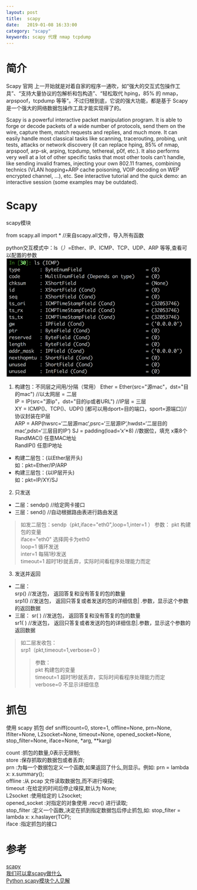 ```yaml
---
layout: post
title:  scapy
date:   2019-01-08 16:33:00
category: "scapy"
keywords: scapy 代理 nmap tcpdump
---
```


# 简介
Scapy 官网 上一开始就是对着自家的程序一通吹，如“强大的交互式包操作工具”、“支持大量协议的包解析和包构造”、“轻松取代 hping，85% 的 nmap，arpspoof，tcpdump 等等”。不过归根到底，它说的强大功能，都是基于 Scapy 是一个强大的网络数据包操作工具才能实现得了的。

Scapy is a powerful interactive packet manipulation program. It is able to forge or decode packets of a wide number of protocols, send them on the wire, capture them, match requests and replies, and much more. It can easily handle most classical tasks like scanning, tracerouting, probing, unit tests, attacks or network discovery (it can replace hping, 85% of nmap, arpspoof, arp-sk, arping, tcpdump, tethereal, p0f, etc.). It also performs very well at a lot of other specific tasks that most other tools can’t handle, like sending invalid frames, injecting your own 802.11 frames, combining technics (VLAN hopping+ARP cache poisoning, VOIP decoding on WEP encrypted channel, …), etc. See interactive tutorial and the quick demo: an interactive session (some examples may be outdated).  

# Scapy  
scapy模块

from scapy.all import *    //来自scapy.all文件，导入所有函数

python交互模式中：ls（*）*=Ether、IP、ICMP、TCP、UDP、ARP    等等,查看可以配置的参数   
![icmp](/images/posts/scapy/icmp.png "icmp")  

1. 构建包：不同层之间用/分隔（常用）
Ether = Ether(src="源mac"，dst="目的mac")    //以太网层 =  二层  
IP   = IP(src="源ip"，dst="目的ip或者URL")   //IP层   =  三层  
XY   = ICMP()、TCP()、UDP() [都可以用dport=目的端口，sport=源端口]//协议封装在IP层  
ARP  = ARP(hwsrc=‘二层源mac‘,psrc=‘三层源IP‘,hwdst=‘二层目的mac‘,pdst=‘三层目的IP‘)     SJ    = padding(load=‘x‘*8)           //数据位，填充 x乘8个  
RandMAC()  任意MAC地址  
RandIP()   任意IP地址

 * 构建二层包：(以Ether层开头)  
如：pkt=Ether/IP/ARP  
 * 构建三层包：(以IP层开头)  
如：pkt=IP/XY/SJ

2. 只发送
 * 二层：sendp()  //给定网卡接口
 * 三层：send()   //自动根据路由表进行路由发送  


>  如发二层包：sendp（pkt,iface="eth0",loop=1,inter=1 ）
    参数：
    pkt          构建包的变量  
    iface="eth0" 选择网卡为eth0  
    loop=1       循环发送  
    inter=1      每隔1秒发送   
    timeout=1    超时1秒就丢弃，实际时间看程序处理能力而定  

3. 发送并返回     
 * 二层：  
srp()   //发送包， 返回答复和没有答复的包的数量  
srp1() //发送包， 返回只答复或者发送的包的详细信息| .参数，显示这个参数的返回数据  
 * 三层：
 sr(  )  //发送包， 返回答复和没有答复的包的数量  
 sr1( ) //发送包， 返回只答复或者发送的包的详细信息|.参数，显示这个参数的返回数据  
 >如二层发收包：  
 srp1（pkt,timeout=1,verbose=0 ）  
 >>参数：  
 pkt 构建包的变量   
 timeout=1 超时1秒就丢弃，实际时间看程序处理能力而定  
 verbose=0 不显示详细信息  



# 抓包
使用 scapy 抓包
def sniff(count=0, store=1, offline=None, prn=None, lfilter=None, L2socket=None, timeout=None, opened_socket=None, stop_filter=None, iface=None, *arg, **karg)

count :抓包的数量,0表示无限制;  
store :保存抓取的数据包或者丢弃;  
prn :为每一个数据包定义一个函数,如果返回了什么,则显示。例如: prn = lambda x: x.summary();  
offline :从 pcap 文件读取数据包,而不进行嗅探;  
timeout :在给定的时间后停止嗅探,默认为 None;  
L2socket :使用给定的 L2socket;  
opened_socket :对指定的对象使用 .recv() 进行读取;  
stop_filter :定义一个函数,决定在抓到指定数据包后停止抓包,如: stop_filter = lambda x: x.haslayer(TCP);  
iface :指定抓包的接口  

# 参考
[scapy](https://scapy.net)  
[我们可以拿scapy做什么](http://sinhub.cn/2018/06/what-can-we-do-with-scapy/)  
[Python scapy模块个人见解](http://www.bubuko.com/‘http://zonds.blog.51cto.com/12638755/1930625)
